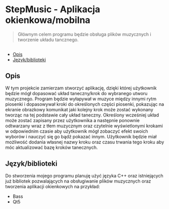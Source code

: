 # StepMusic - Aplikacja okienkowa/mobilna
> Głównym celem programu będzie obsługa plików muzycznych i tworzenie układu tancznego.

## 
* [Opis](#Opis)
* [Język/biblioteki](#Język/biblioteki)


## Opis
W tym projekcie zamierzam stworzyć aplikację, dzięki której użytkownik będzie mógł dopasować układ taneczny/krok do wybranego utworu muzycznego.
Program będzie wyłapywał w muzyce między innymi rytm piosenki i dopasowywał kroki do określonych części piosenki, pokazując na ekranie
obrazkowy komunikat jaki kolejny krok może zostać wykonany tworząc na tej podstawie cały układ taneczny.
Określony wcześniej układ może zostać zapisany przez użytkownika a następnie ponownie odtwarzany wraz z tłem muzycznym oraz
czytelnie wyświetlonymi krokami w odpowiednim czasie aby użytkownik mógł zobaczyć efekt swoich wyborów i nauczyć się go bądź pokazać innym.
Użytkownik będzie miał możliwość dodania własnej nazwy kroku oraz czasu trwania tego kroku aby móc 
aktualizować bazę kroków tanecznych. 




## Język/biblioteki
Do stworzenia mojego programu planuję użyć języka C++ oraz istniejących już bibliotek pozwalających na obsługiwanie plików muzycznych oraz 
tworzenia aplikacji okienkowych na przykład: 
* Bass
* Qt5


